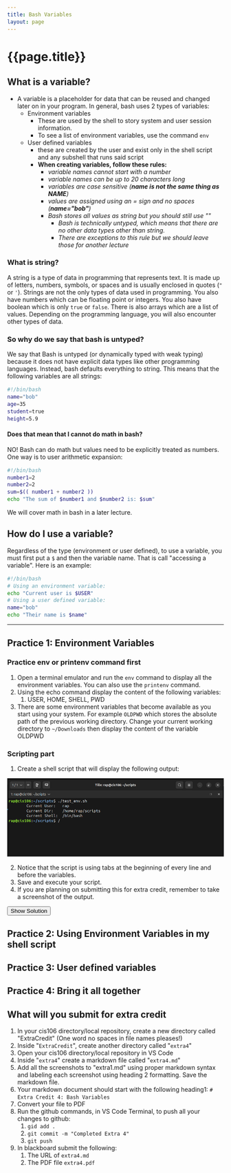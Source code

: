```yaml
---
title: Bash Variables
layout: page
---
```



# {{page.title}}

## What is a variable?
* A variable is a placeholder for data that can be reused and changed later on in your program. In general, bash uses 2 types of variables: 
  * Environment variables
    * These are used by the shell to story system and user session information.
    * To see a list of environment variables, use the command `env`
  * User defined variables
    * these are created by the user and exist only in the shell script and any subshell that runs said script
    * **When creating variables, follow these rules:**
      * *variable names cannot start with a number*
      * *variable names can be up to 20 characters long*
      * *variables are case sensitive (**name is not the same thing as NAME**)*
      * *values are assigned using an = sign and no spaces (**name="bob"**)*
      * *Bash stores all values as string but you should still use ""*
        * *Bash is technically untyped, which means that there are no other data types other than string.*
        * *There are exceptions to this rule but we should leave those for another lecture*

### What is string? 
A string is a type of data in programming that represents text. It is made up of letters, numbers, symbols, or spaces and is usually enclosed in quotes (`"` or `'`).  Strings are not the only types of data used in programming. You also have numbers which can be floating point or integers. You also have boolean which is only `true` or `false`. There is also arrays which are a list of values. Depending on the programming language, you will also encounter other types of data. 

### So why do we say that bash is untyped? 
We say that Bash is untyped (or dynamically typed with weak typing) because it does not have explicit data types like other programming languages. Instead, bash defaults everything to string. This means that the following variables are all strings:

```bash
#!/bin/bash
name="bob"
age=35
student=true
height=5.9
```

#### Does that mean that I cannot do math in bash?
NO! Bash can do math but values need to be explicitly treated as numbers. One way is to user arithmetic expansion:

```bash
#!/bin/bash
number1=2
number2=2
sum=$(( number1 + number2 ))
echo "The sum of $number1 and $number2 is: $sum"
```
We will cover math in bash in a later lecture. 

## How do I use a variable?
Regardless of the type (environment or user defined), to use a variable, you must first put a `$` and then the variable name. That is call "accessing a variable". Here is an example:

```bash
#!/bin/bash
# Using an environment variable:
echo "Current user is $USER"
# Using a user defined variable:
name="bob"
echo "Their name is $name"
```

<hr>

## Practice 1: Environment Variables
### Practice env or printenv command first
1. Open a terminal emulator and run the `env` command to display all the environment variables. You can also use the `printenv` command.
2. Using the echo command display the content of the following variables:
   1. USER, HOME, SHELL, PWD
3. There are some environment variables that become available as you start using your system. For example `OLDPWD` which stores the absolute path of the previous working directory. Change your current working directory to `~/Downloads` then display the content of the variable OLDPWD

### Scripting part
1. Create a shell script that will display the following output:

<p align="center"><img src="/assets/bash/variables/practice1_output.png"/></p>

2. Notice that the script is using tabs at the beginning of every line and before the variables. 
3. Save and execute your script.
4. If you are planning on submitting this for extra credit, remember to take a screenshot of the output.

<button class="btn btn-primary fs-5 mb-4 mb-md-0 mr-2" name="SolutionShow" 
    onclick="var x = document.getElementById('practice1');if (x.style.display === 'none') {x.style.display = 'block';} else {x.style.display = 'none';}">Show Solution</button>
<p align="center" style="display:none" id='practice1'><img src="/assets/extras/variables/practice1.png"/></p>




## Practice 2: Using Environment Variables in my shell script


## Practice 3: User defined variables


## Practice 4: Bring it all together



## What will you submit for extra credit
1. In your cis106 directory/local repository, create a new directory called "ExtraCredit" (One word no spaces in file names pleases!)
2. Inside "`ExtraCredit`", create another directory called "`extra4`"
3. Open your cis106 directory/local repository in VS Code
4. Inside "`extra4`" create a markdown file called "`extra4.md`"
5. Add all the screenshots to "extra1.md" using proper markdown syntax and labeling each screenshot using heading 2 formatting. Save the markdown file.
6. Your markdown document should start with the following heading1: `# Extra Credit 4: Bash Variables`
7. Convert your file to PDF
8. Run the github commands, in VS Code Terminal, to push all your changes to github:
   1. `gid add .`
   2. `git commit -m "Completed Extra 4"`
   3. `git push`
9. In blackboard submit the following:
   1.  The URL of `extra4.md` 
   2.  The PDF file `extra4.pdf`


